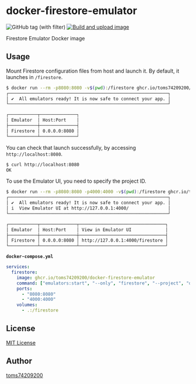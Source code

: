 # docker-firestore-emulator

![GitHub tag (with filter)](https://img.shields.io/github/v/tag/toms74209200/docker-firestore-emulator)
[![Build and upload image](https://github.com/toms74209200/docker-firestore-emulator/actions/workflows/build_image.yml/badge.svg?branch=master)](https://github.com/toms74209200/docker-firestore-emulator/actions/workflows/build_image.yml)

Firestore Emulator Docker image

## Usage

Mount Firestore configuration files from host and launch it. By default, it launches in `/firestore`.

```bash
$ docker run --rm -p8080:8080 -v$(pwd):/firestore ghcr.io/toms74209200/docker-firestore-emulator
┌─────────────────────────────────────────────────────────────┐
│ ✔  All emulators ready! It is now safe to connect your app. │
└─────────────────────────────────────────────────────────────┘

┌───────────┬──────────────┐
│ Emulator  │ Host:Port    │
├───────────┼──────────────┤
│ Firestore │ 0.0.0.0:8080 │
└───────────┴──────────────┘
```

You can check that launch successfully, by accessing `http://localhost:8080`.

```bash
$ curl http://localhost:8080
OK
```

To use the Emulator UI, you need to specify the project ID.

```bash
$ docker run --rm -p8080:8080 -p4000:4000 -v$(pwd):/firestore ghcr.io/toms74209200/docker-firestore-emulator "emulators:start" "--only" "firestore" "--project" "demo"
┌─────────────────────────────────────────────────────────────┐
│ ✔  All emulators ready! It is now safe to connect your app. │
│ i  View Emulator UI at http://127.0.0.1:4000/               │
└─────────────────────────────────────────────────────────────┘

┌───────────┬──────────────┬─────────────────────────────────┐
│ Emulator  │ Host:Port    │ View in Emulator UI             │
├───────────┼──────────────┼─────────────────────────────────┤
│ Firestore │ 0.0.0.0:8080 │ http://127.0.0.1:4000/firestore │
└───────────┴──────────────┴─────────────────────────────────┘
```

**`docker-compose.yml`**
```yaml
services:
  firestore:
    image: ghcr.io/toms74209200/docker-firestore-emulator
    command: ["emulators:start", "--only", "firestore", "--project", "demo"]
    ports:
      - "8080:8080"
      - "4000:4000"
    volumes:
      - .:/firestore
```

## License

[MIT License](LICENSE)

## Author

[toms74209200](<https://github.com/toms74209200>)
